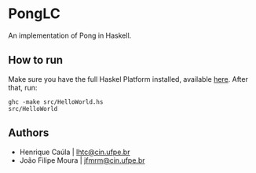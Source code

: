 # PongLC
An implementation of Pong in Haskell.

## How to run

Make sure you have the full Haskel Platform installed, available [here](https://www.haskell.org/platform/).
After that, run:

````
ghc -make src/HelloWorld.hs
src/HelloWorld
````

## Authors
- Henrique Caúla | lhtc@cin.ufpe.br
- João Filipe Moura | jfmrm@cin.ufpe.br
